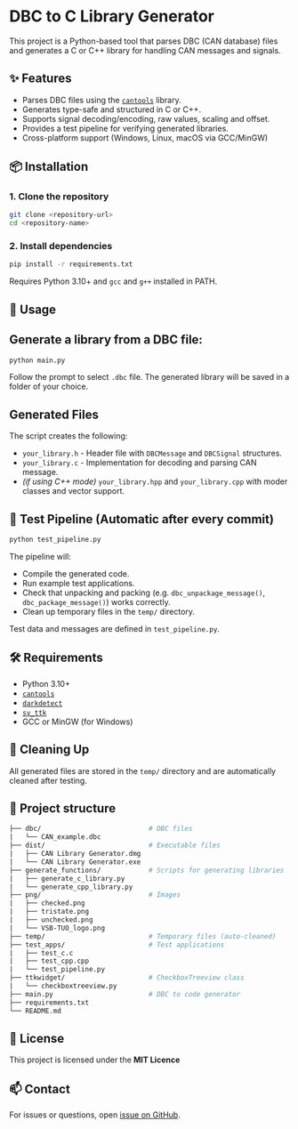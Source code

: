 # DBC to C Library Generator

This project is a Python-based tool that parses DBC (CAN database) files and generates a C or C++ library for handling CAN messages and signals.

## ✨ Features

- Parses DBC files using the [`cantools`](https://github.com/eerimoq/cantools) library.
- Generates type-safe and structured in C or C++.
- Supports signal decoding/encoding, raw values, scaling and offset.
- Provides a test pipeline for verifying generated libraries.
- Cross-platform support (Windows, Linux, macOS via GCC/MinGW)

## 📦 Installation

### 1. Clone the repository

```sh
git clone <repository-url>
cd <repository-name>
```

### 2. Install dependencies

```sh
pip install -r requirements.txt
```
Requires Python 3.10+ and `gcc` and `g++` installed in PATH.

## 🚀 Usage

## Generate a library from a DBC file:
```sh
python main.py
```
Follow the prompt to select `.dbc` file. The generated library will be saved in a folder of your choice.

## Generated Files
The script creates the following:

- `your_library.h` - Header file with `DBCMessage` and `DBCSignal` structures.
- `your_library.c` - Implementation for decoding and parsing CAN message.
- *(if using C++ mode)* `your_library.hpp` and `your_library.cpp` with moder classes and vector support.

## 🧪 Test Pipeline (Automatic after every commit)
```sh
python test_pipeline.py
```
The pipeline will:
- Compile the generated code.
- Run example test applications.
- Check that unpacking and packing (e.g. `dbc_unpackage_message()`, `dbc_package_message()`) works correctly.
- Clean up temporary files in the `temp/` directory.

Test data and messages are defined in `test_pipeline.py`.

## 🛠 Requirements
- Python 3.10+
- [`cantools`](https://github.com/eerimoq/cantools)
- [`darkdetect`](https://github.com/albertosottile/darkdetect)
- [`sv_ttk`](https://github.com/rdbende/Sun-Valley-ttk-theme)
- GCC or MinGW (for Windows)

## 🧹 Cleaning Up
All generated files are stored in the `temp/` directory and are automatically cleaned after testing.

## 📁 Project structure
```graphql
├── dbc/                           # DBC files
|   └── CAN_example.dbc
├── dist/                          # Executable files
|   ├── CAN Library Generator.dmg
|   └── CAN Library Generator.exe
├── generate_functions/            # Scripts for generating libraries
|   ├── generate_c_library.py
|   └── generate_cpp_library.py
├── png/                           # Images
|   ├── checked.png
|   ├── tristate.png
|   ├── unchecked.png
|   └── VSB-TUO_logo.png
├── temp/                          # Temporary files (auto-cleaned)
├── test_apps/                     # Test applications
|   ├── test_c.c
|   ├── test_cpp.cpp
|   └── test_pipeline.py
├── ttkwidget/                     # CheckboxTreeview class
|   └── checkboxtreeview.py
├── main.py                        # DBC to code generator
├── requirements.txt
└── README.md
```

## 📝 License
This project is licensed under the <b>MIT Licence</b>

## 📫 Contact
For issues or questions, open [issue on GitHub](https://github.com/mobility-lab-vsb/can-library-generator/issues).